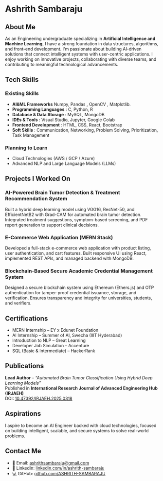 # Ashrith Sambaraju

## About Me
As an Engineering undergraduate specializing in **Artificial Intelligence and Machine Learning**, I have a strong foundation in data structures, algorithms, and front-end development. I'm passionate about building AI-driven solutions that connect intelligent systems with user-centric applications. I enjoy working on innovative projects, collaborating with diverse teams, and contributing to meaningful technological advancements.

## Tech Skills

### Existing Skills
- **AI&ML Frameworks**
  Numpy, Pandas , OpenCV , Matplotlib.
- **Programming Languages**     : C, Python, R
- **Database & Data Storage**   : MySQL, MongoDB  
- **IDEs & Tools**              : Visual Studio, Jupyter, Google Colab  
- **Frontend Development**      : HTML, CSS, React, Bootstrap  
- **Soft Skills**               : Communication, Networking, Problem Solving, Prioritization, Task Management

### Planning to Learn
- Cloud Technologies (AWS / GCP / Azure)  
- Advanced NLP and Large Language Models (LLMs)

## Projects I Worked On

### AI-Powered Brain Tumor Detection & Treatment Recommendation System
Built a hybrid deep learning model using VGG16, ResNet-50, and EfficientNetB2 with Grad-CAM for automated brain tumor detection. Integrated treatment suggestions, symptom-based screening, and PDF report generation to support clinical decisions.

### E-Commerce Web Application (MERN Stack)
Developed a full-stack e-commerce web application with product listing, user authentication, and cart features. Built responsive UI using React, implemented REST APIs, and managed backend with MongoDB.

### Blockchain-Based Secure Academic Credential Management System
Designed a secure blockchain system using Ethereum (Ethers.js) and OTP authentication for tamper-proof credential issuance, storage, and verification. Ensures transparency and integrity for universities, students, and verifiers.

## Certifications
- MERN Internship – EY x Edunet Foundation  
- AI Internship – Summer of AI, Swecha (IIIT Hyderabad)  
- Introduction to NLP – Great Learning  
- Developer Job Simulation – Accenture  
- SQL (Basic & Intermediate) – HackerRank

## Publications
**Lead Author** – *“Automated Brain Tumor Classification Using Hybrid Deep Learning Models”*  
Published in **International Research Journal of Advanced Engineering Hub (IRJAEH)**  
DOI: [10.47392/IRJAEH.2025.0318](https://doi.org/10.47392/IRJAEH.2025.0318)

## Aspirations
I aspire to become an AI Engineer backed with cloud technologies, focused on building intelligent, scalable, and secure systems to solve real-world problems.

## Contact Me

- 📧 Email: [ashrithsambaraju@gmail.com](mailto:ashrithsambaraju@gmail.com)  
- 🔗 LinkedIn: [linkedin.com/in/ashrith-sambaraju](https://www.linkedin.com/in/ashrith-sambaraju)  
- 💻 GitHub: [github.com/ASHRITH-SAMBARAJU](https://github.com/ASHRITH-SAMBARAJU)
